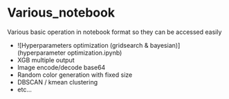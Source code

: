 # Various_notebook
 Various basic operation in notebook format so they can be accessed easily
- ![Hyperparameters optimization (gridsearch & bayesian)](hyperparameter optimization.ipynb)
- XGB multiple output
- Image encode/decode base64
- Random color generation with fixed size
- DBSCAN / kmean clustering
- etc...

